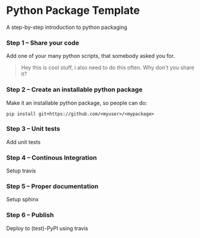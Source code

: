 # Python Package Template
A step-by-step introduction to python packaging


### Step 1 – Share your code
Add one of your many python scripts, that somebody asked you for.

> Hey this is cool stuff, i also need to do this often. Why don't you share it?

### Step 2 – Create an installable python package

Make it an installable python package, so people can do:

```
pip install git+https://github.com/<myuser>/<mypackage>
```

### Step 3 – Unit tests

Add unit tests

### Step 4 – Continous Integration

Setup travis

### Step 5 – Proper documentation

Setup sphinx

### Step 6 – Publish

Deploy to (test)-PyPI using travis
